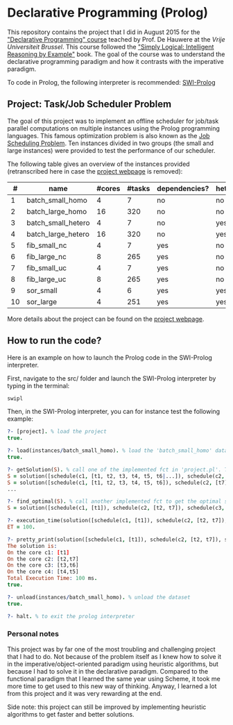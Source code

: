 # Declarative Programming (Prolog)

This repository contains the project that I did in August 2015 for the ["Declarative Programming" course](http://ai.vub.ac.be/~ydehauwe/index.php?page=decl_prog) teached by Prof. De Hauwere at the *Vrije Universiteit Brussel*. This course followed the ["Simply Logical: Intelligent Reasoning by Example"](http://www.cs.bris.ac.uk/~flach/SimplyLogical.html) book. The goal of the course was to understand the declarative programming paradigm and how it contrasts with the imperative paradigm.

To code in Prolog, the following interpreter is recommended: [SWI-Prolog](http://www.swi-prolog.org/)


## Project: Task/Job Scheduler Problem

The goal of this project was to implement an offline scheduler for job/task parallel computations on multiple instances using the Prolog programming languages. This famous optimization problem is also known as the [Job Scheduling Problem](https://en.wikipedia.org/wiki/Job_shop_scheduling). Ten instances divided in two groups (the small and large instances) were provided to test the performance of our scheduler. 

The following table gives an overview of the instances provided (retranscribed here in case the [project webpage](https://ai.vub.ac.be/node/1353) is removed):

| #  | name               | #cores | #tasks | dependencies? | heteregeneous? | communication? | optimal | speedup |
|----|--------------------|--------|--------|---------------|----------------|----------------|---------|---------|
| 1  | batch_small_homo   | 4      | 7      | no            | no             | no             | 100     | 4       |
| 2  | batch_large_homo   | 16     | 320    | no            | no             | no             | ???     | ???     |
| 3  | batch_small_hetero | 4      | 7      | no            | yes            | no             | 100     | 3.6     |
| 4  | batch_large_hetero | 16     | 320    | no            | yes            | no             | ???     | ???     |
| 5  | fib_small_nc       | 4      | 7      | yes           | no             | no             | 50      | 1.4     |
| 6  | fib_large_nc       | 8      | 265    | yes           | no             | no             | ???     | ???     |
| 7  | fib_small_uc       | 4      | 7      | yes           | no             | yes            | 60      | 1.167   |
| 8  | fib_large_uc       | 8      | 265    | yes           | no             | yes            | ???     | ???     |
| 9  | sor_small          | 4      | 6      | yes           | yes            | yes            | 174     | 1.425   |
| 10 | sor_large          | 4      | 251    | yes           | yes            | yes            | ???     | ???     |


More details about the project can be found on the [project webpage](https://ai.vub.ac.be/node/1353).


## How to run the code?

Here is an example on how to launch the Prolog code in the SWI-Prolog interpreter.

First, navigate to the src/ folder and launch the SWI-Prolog interpreter by typing in the terminal:
```bash
swipl
```

Then, in the SWI-Prolog interpreter, you can for instance test the following example:
```prolog
?- [project]. % load the project
true.

?- load(instances/batch_small_homo). % load the 'batch_small_homo' dataset
true.

?- getSolution(S). % call one of the implemented fct in 'project.pl'. Type 'Tab' to get other valid solutions.
S = solution([schedule(c1, [t1, t2, t3, t4, t5, t6|...]), schedule(c2, []), schedule(c3, []), schedule(c4, [])]) ;
S = solution([schedule(c1, [t1, t2, t3, t4, t5, t6]), schedule(c2, [t7]), schedule(c3, []), schedule(c4, [])]) ;
...

?- find_optimal(S). % call another implemented fct to get the optimal solution
S = solution([schedule(c1, [t1]), schedule(c2, [t2, t7]), schedule(c3, [t3, t6]), schedule(c4, [t4, t5])]).

?- execution_time(solution([schedule(c1, [t1]), schedule(c2, [t2, t7]), schedule(c3, [t3, t6]), schedule(c4, [t4, t5])]), ET). % get the execution time of the given solution
ET = 100.

?- pretty_print(solution([schedule(c1, [t1]), schedule(c2, [t2, t7]), schedule(c3, [t3, t6]), schedule(c4, [t4, t5])])). % print nicely the solution in the interpreter
The solution is:
On the core c1: [t1]
On the core c2: [t2,t7]
On the core c3: [t3,t6]
On the core c4: [t4,t5]
Total Execution Time: 100 ms.
true.

?- unload(instances/batch_small_homo). % unload the dataset
true.

?- halt. % to exit the prolog interpreter
```

### Personal notes

This project was by far one of the most troubling and challenging project that I had to do. Not because of the problem itself as I knew how to solve it in the imperative/object-oriented paradigm using heuristic algorithms, but because I had to solve it in the declarative paradigm. Compared to the functional paradigm that I learned the same year using Scheme, it took me more time to get used to this new way of thinking. Anyway, I learned a lot from this project and it was very rewarding at the end.

Side note: this project can still be improved by implementing heuristic algorithms to get faster and better solutions.